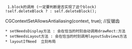      1.block的调用 (一定要判断是否实现了这个block)
    !self.deleteBlock ? : self.deleteBlock();



   CGContextSetAllowsAntialiasing(context, true); //反锯齿
   
    * setNeedsDisplay方法 : 会在恰当的时刻自动调用drawRect:方法
    * setNeedsLayout方法 : 会在恰当的时刻调用layoutSubviews方法
    * layoutIfNeed  立刻布局
   
   